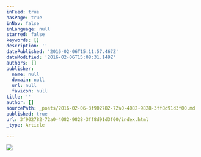```yaml
---
inFeed: true
hasPage: true
inNav: false
inLanguage: null
starred: false
keywords: []
description: ''
datePublished: '2016-02-06T15:11:57.467Z'
dateModified: '2016-02-06T15:08:31.149Z'
authors: []
publisher:
  name: null
  domain: null
  url: null
  favicon: null
title: ''
author: []
sourcePath: _posts/2016-02-06-3f902782-72a0-4082-9828-3ff8d91d3f00.md
published: true
url: 3f902782-72a0-4082-9828-3ff8d91d3f00/index.html
_type: Article

---
```

![](https://the-grid-user-content.s3-us-west-2.amazonaws.com/faeaf96a-1bd6-4db3-8429-6458cb744c91.jpg)